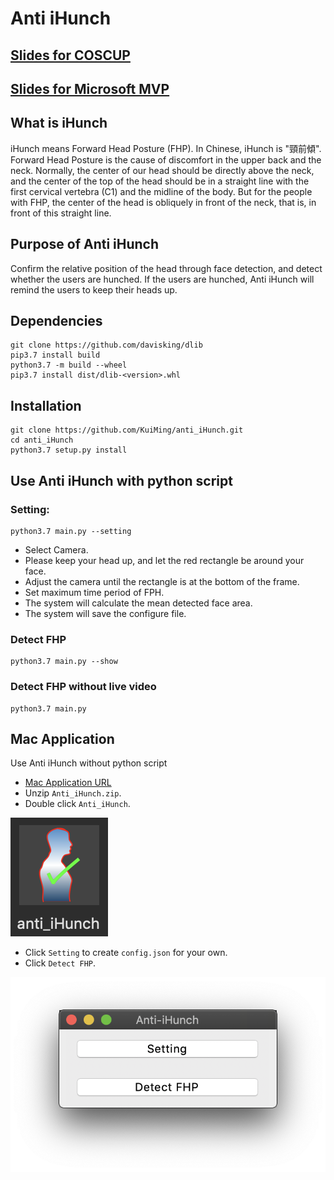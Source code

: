 # Anti iHunch

## [Slides for COSCUP](https://kuiming.github.io/anti_iHunch/presentation/output/index.html#/)

## [Slides for Microsoft MVP](https://kuiming.github.io/anti_iHunch/presentation/output_MVP/index.html#/)

## What is iHunch

iHunch means Forward Head Posture (FHP). In Chinese, iHunch is "頸前傾".
Forward Head Posture is the cause of discomfort in the upper back and the neck. Normally, the center of our head should be directly above the neck, and the center of the top of the head should be in a straight line with the first cervical vertebra (C1) and the midline of the body. But for the people with FHP, the center of the head is obliquely in front of the neck, that is, in front of this straight line.

## Purpose of Anti iHunch

Confirm the relative position of the head through face detection, and detect whether the users are hunched. If the users are hunched, Anti iHunch will remind the users to keep their heads up.

## Dependencies

```
git clone https://github.com/davisking/dlib
pip3.7 install build
python3.7 -m build --wheel
pip3.7 install dist/dlib-<version>.whl
```

## Installation

```
git clone https://github.com/KuiMing/anti_iHunch.git
cd anti_iHunch
python3.7 setup.py install
```

## Use Anti iHunch with python script

### Setting: 
```
python3.7 main.py --setting
```
  - Select Camera.
  - Please keep your head up, and let the red rectangle be around your face.
  - Adjust the camera until the rectangle is at the bottom of the frame.
  - Set maximum time period of FPH.
  - The system will calculate the mean detected face area.
  - The system will save the configure file.
### Detect FHP
```
python3.7 main.py --show
```
### Detect FHP without live video
```
python3.7 main.py
```

## Mac Application

Use Anti iHunch without python script
- [Mac Application URL](https://drive.google.com/file/d/1Yf_ujJDWH1jWn7MTkzFi3TJ2x7BQn8KA/view?usp=sharing)
- Unzip `Anti_iHunch.zip`.
- Double click `Anti_iHunch`.

![](images/anti_iHunch.png)
- Click `Setting` to create `config.json` for your own.
- Click `Detect FHP`.

![](images/GUI.png)

